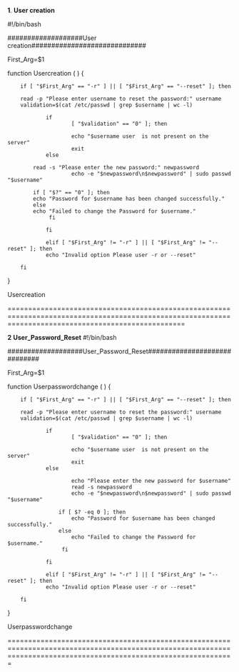 **1**. **User creation**


#!/bin/bash

###################User creation#############################

First_Arg=$1

function Usercreation ( ) {

        if [ "$First_Arg" == "-r" ] || [ "$First_Arg" == "--reset" ]; then

        read -p "Please enter username to reset the password:" username
        validation=$(cat /etc/passwd | grep $username | wc -l)

                if
                        [ "$validation" == "0" ]; then

                        echo "$username user  is not present on the server"
                        exit
                else
			
			read -s "Please enter the new password:" newpassword
                        echo -e "$newpassword\n$newpassword" | sudo passwd "$username"
                      
		    if [ "$?" == "0" ]; then
			echo "Password for $username has been changed successfully."
		    else
			echo "Failed to change the Password for $username."		
	             fi

                fi

                elif [ "$First_Arg" != "-r" ] || [ "$First_Arg" != "--reset" ]; then
                echo "Invalid option Please user -r or --reset"

        fi

}


Usercreation

=======================================================================================================================================================

**2** **User_Password_Reset**
#!/bin/bash

###################User_Password_Reset#############################

First_Arg=$1

function Userpasswordchange ( ) {

        if [ "$First_Arg" == "-r" ] || [ "$First_Arg" == "--reset" ]; then

        read -p "Please enter username to reset the password:" username
        validation=$(cat /etc/passwd | grep $username | wc -l)

                if
                        [ "$validation" == "0" ]; then

                        echo "$username user  is not present on the server"
                        exit
                else

                        echo "Please enter the new password for $username"
                        read -s newpassword
                        echo -e "$newpassword\n$newpassword" | sudo passwd "$username"

                    if [ $? -eq 0 ]; then
                        echo "Password for $username has been changed successfully."
                    else
                        echo "Failed to change the Password for $username."
                     fi

                fi

                elif [ "$First_Arg" != "-r" ] || [ "$First_Arg" != "--reset" ]; then
                echo "Invalid option Please user -r or --reset"

        fi

}

Userpasswordchange

===================================================================================================================================================================
